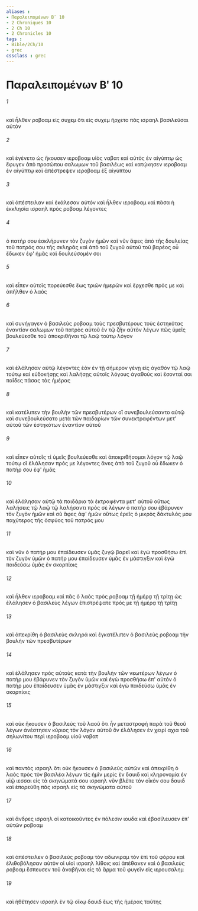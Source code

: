```yaml
---
aliases : 
- Παραλειπομένων Βʹ 10
- 2 Chroniques 10
- 2 Ch 10
- 2 Chronicles 10
tags : 
- Bible/2Ch/10
- grec
cssclass : grec
---
```


# Παραλειπομένων Βʹ 10

###### 1
καὶ ἦλθεν ροβοαμ εἰς συχεμ ὅτι εἰς συχεμ ἤρχετο πᾶς ισραηλ βασιλεῦσαι αὐτόν
###### 2
καὶ ἐγένετο ὡς ἤκουσεν ιεροβοαμ υἱὸς ναβατ καὶ αὐτὸς ἐν αἰγύπτῳ ὡς ἔφυγεν ἀπὸ προσώπου σαλωμων τοῦ βασιλέως καὶ κατῴκησεν ιεροβοαμ ἐν αἰγύπτῳ καὶ ἀπέστρεψεν ιεροβοαμ ἐξ αἰγύπτου
###### 3
καὶ ἀπέστειλαν καὶ ἐκάλεσαν αὐτόν καὶ ἦλθεν ιεροβοαμ καὶ πᾶσα ἡ ἐκκλησία ισραηλ πρὸς ροβοαμ λέγοντες
###### 4
ὁ πατήρ σου ἐσκλήρυνεν τὸν ζυγὸν ἡμῶν καὶ νῦν ἄφες ἀπὸ τῆς δουλείας τοῦ πατρός σου τῆς σκληρᾶς καὶ ἀπὸ τοῦ ζυγοῦ αὐτοῦ τοῦ βαρέος οὗ ἔδωκεν ἐφ' ἡμᾶς καὶ δουλεύσομέν σοι
###### 5
καὶ εἶπεν αὐτοῖς πορεύεσθε ἕως τριῶν ἡμερῶν καὶ ἔρχεσθε πρός με καὶ ἀπῆλθεν ὁ λαός
###### 6
καὶ συνήγαγεν ὁ βασιλεὺς ροβοαμ τοὺς πρεσβυτέρους τοὺς ἑστηκότας ἐναντίον σαλωμων τοῦ πατρὸς αὐτοῦ ἐν τῷ ζῆν αὐτὸν λέγων πῶς ὑμεῖς βουλεύεσθε τοῦ ἀποκριθῆναι τῷ λαῷ τούτῳ λόγον
###### 7
καὶ ἐλάλησαν αὐτῷ λέγοντες ἐὰν ἐν τῇ σήμερον γένῃ εἰς ἀγαθὸν τῷ λαῷ τούτῳ καὶ εὐδοκήσῃς καὶ λαλήσῃς αὐτοῖς λόγους ἀγαθούς καὶ ἔσονταί σοι παῖδες πάσας τὰς ἡμέρας
###### 8
καὶ κατέλιπεν τὴν βουλὴν τῶν πρεσβυτέρων οἳ συνεβουλεύσαντο αὐτῷ καὶ συνεβουλεύσατο μετὰ τῶν παιδαρίων τῶν συνεκτραφέντων μετ' αὐτοῦ τῶν ἑστηκότων ἐναντίον αὐτοῦ
###### 9
καὶ εἶπεν αὐτοῖς τί ὑμεῖς βουλεύεσθε καὶ ἀποκριθήσομαι λόγον τῷ λαῷ τούτῳ οἳ ἐλάλησαν πρός με λέγοντες ἄνες ἀπὸ τοῦ ζυγοῦ οὗ ἔδωκεν ὁ πατήρ σου ἐφ' ἡμᾶς
###### 10
καὶ ἐλάλησαν αὐτῷ τὰ παιδάρια τὰ ἐκτραφέντα μετ' αὐτοῦ οὕτως λαλήσεις τῷ λαῷ τῷ λαλήσαντι πρὸς σὲ λέγων ὁ πατήρ σου ἐβάρυνεν τὸν ζυγὸν ἡμῶν καὶ σὺ ἄφες ἀφ' ἡμῶν οὕτως ἐρεῖς ὁ μικρὸς δάκτυλός μου παχύτερος τῆς ὀσφύος τοῦ πατρός μου
###### 11
καὶ νῦν ὁ πατήρ μου ἐπαίδευσεν ὑμᾶς ζυγῷ βαρεῖ καὶ ἐγὼ προσθήσω ἐπὶ τὸν ζυγὸν ὑμῶν ὁ πατήρ μου ἐπαίδευσεν ὑμᾶς ἐν μάστιγξιν καὶ ἐγὼ παιδεύσω ὑμᾶς ἐν σκορπίοις
###### 12
καὶ ἦλθεν ιεροβοαμ καὶ πᾶς ὁ λαὸς πρὸς ροβοαμ τῇ ἡμέρᾳ τῇ τρίτῃ ὡς ἐλάλησεν ὁ βασιλεὺς λέγων ἐπιστρέψατε πρός με τῇ ἡμέρᾳ τῇ τρίτῃ
###### 13
καὶ ἀπεκρίθη ὁ βασιλεὺς σκληρά καὶ ἐγκατέλιπεν ὁ βασιλεὺς ροβοαμ τὴν βουλὴν τῶν πρεσβυτέρων
###### 14
καὶ ἐλάλησεν πρὸς αὐτοὺς κατὰ τὴν βουλὴν τῶν νεωτέρων λέγων ὁ πατήρ μου ἐβάρυνεν τὸν ζυγὸν ὑμῶν καὶ ἐγὼ προσθήσω ἐπ' αὐτόν ὁ πατήρ μου ἐπαίδευσεν ὑμᾶς ἐν μάστιγξιν καὶ ἐγὼ παιδεύσω ὑμᾶς ἐν σκορπίοις
###### 15
καὶ οὐκ ἤκουσεν ὁ βασιλεὺς τοῦ λαοῦ ὅτι ἦν μεταστροφὴ παρὰ τοῦ θεοῦ λέγων ἀνέστησεν κύριος τὸν λόγον αὐτοῦ ὃν ἐλάλησεν ἐν χειρὶ αχια τοῦ σηλωνίτου περὶ ιεροβοαμ υἱοῦ ναβατ
###### 16
καὶ παντὸς ισραηλ ὅτι οὐκ ἤκουσεν ὁ βασιλεὺς αὐτῶν καὶ ἀπεκρίθη ὁ λαὸς πρὸς τὸν βασιλέα λέγων τίς ἡμῖν μερὶς ἐν δαυιδ καὶ κληρονομία ἐν υἱῷ ιεσσαι εἰς τὰ σκηνώματά σου ισραηλ νῦν βλέπε τὸν οἶκόν σου δαυιδ καὶ ἐπορεύθη πᾶς ισραηλ εἰς τὰ σκηνώματα αὐτοῦ
###### 17
καὶ ἄνδρες ισραηλ οἱ κατοικοῦντες ἐν πόλεσιν ιουδα καὶ ἐβασίλευσεν ἐπ' αὐτῶν ροβοαμ
###### 18
καὶ ἀπέστειλεν ὁ βασιλεὺς ροβοαμ τὸν αδωνιραμ τὸν ἐπὶ τοῦ φόρου καὶ ἐλιθοβόλησαν αὐτὸν οἱ υἱοὶ ισραηλ λίθοις καὶ ἀπέθανεν καὶ ὁ βασιλεὺς ροβοαμ ἔσπευσεν τοῦ ἀναβῆναι εἰς τὸ ἅρμα τοῦ φυγεῖν εἰς ιερουσαλημ
###### 19
καὶ ἠθέτησεν ισραηλ ἐν τῷ οἴκῳ δαυιδ ἕως τῆς ἡμέρας ταύτης
